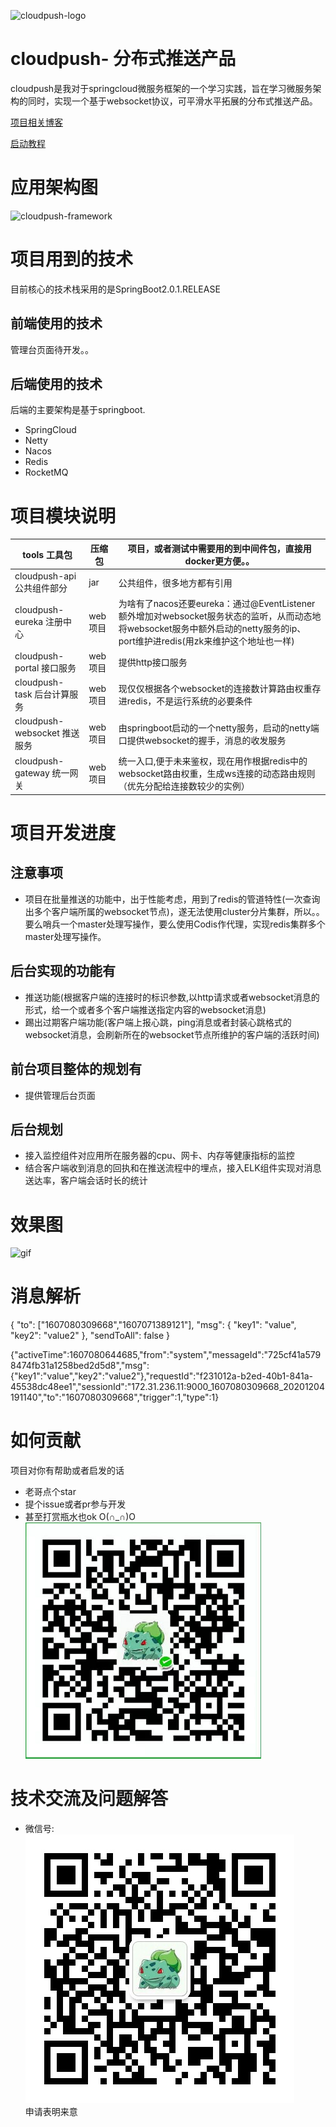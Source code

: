 ![cloudpush-logo](README/pic/cloudpush-logo.png)

# cloudpush- 分布式推送产品
cloudpush是我对于springcloud微服务框架的一个学习实践，旨在学习微服务架构的同时，实现一个基于websocket协议，可平滑水平拓展的分布式推送产品。  

[项目相关博客](https://juejin.im/post/5da457eef265da5b7326e9eb)  

[启动教程](https://github.com/liangQAQ/cloudpush/wiki)

# 应用架构图
![cloudpush-framework](README/pic/cloudpush-framework.png)

# 项目用到的技术
目前核心的技术栈采用的是SpringBoot2.0.1.RELEASE

## 前端使用的技术
管理台页面待开发。。

## 后端使用的技术
后端的主要架构是基于springboot.

* SpringCloud
* Netty
* Nacos
* Redis
* RocketMQ

# 项目模块说明

| tools  工具包                                | 压缩包 | 项目，或者测试中需要用的到中间件包，直接用docker更方便。。             |
| ------------------------------------------------------------ | --------- | ---------------------------------------------------- |
| cloudpush-api 公共组件部分                                    | jar       | 公共组件，很多地方都有引用         |
| cloudpush-eureka 注册中心                           | web项目  | 为啥有了nacos还要eureka：通过@EventListener额外增加对websocket服务状态的监听，从而动态地将websocket服务中额外启动的netty服务的ip、port维护进redis(用zk来维护这个地址也一样)                      |
| cloudpush-portal 接口服务                  | web项目   | 提供http接口服务                                             |
| cloudpush-task 后台计算服务                  | web项目   | 现仅仅根据各个websocket的连接数计算路由权重存进redis，不是运行系统的必要条件|     
| cloudpush-websocket 推送服务                | web项目  | 由springboot启动的一个netty服务，启动的netty端口提供websocket的握手，消息的收发服务                    |
| cloudpush-gateway 统一网关    | web项目   | 统一入口,便于未来鉴权，现在用作根据redis中的websocket路由权重，生成ws连接的动态路由规则（优先分配给连接数较少的实例）|


# 项目开发进度
## 注意事项

* 项目在批量推送的功能中，出于性能考虑，用到了redis的管道特性(一次查询出多个客户端所属的websocket节点)，遂无法使用cluster分片集群，所以。。要么哨兵一个master处理写操作，要么使用Codis作代理，实现redis集群多个master处理写操作。

## 后台实现的功能有

* 推送功能(根据客户端的连接时的标识参数,以http请求或者websocket消息的形式，给一个或者多个客户端推送指定内容的websocket消息)
* 踢出过期客户端功能(客户端上报心跳，ping消息或者封装心跳格式的websocket消息，会刷新所在的websocket节点所维护的客户端的活跃时间)

## 前台项目整体的规划有

* 提供管理后台页面

## 后台规划

* 接入监控组件对应用所在服务器的cpu、网卡、内存等健康指标的监控
* 结合客户端收到消息的回执和在推送流程中的埋点，接入ELK组件实现对消息送达率，客户端会话时长的统计

# 效果图
![gif](README/pic/send.gif)

# 消息解析
{
	"to": ["1607080309668","1607071389121"],
	"msg": {
		"key1": "value",
		"key2": "value2"
	},
	"sendToAll": false
}

{"activeTime":1607080644685,"from":"system","messageId":"725cf41a5798474fb31a1258bed2d5d8","msg":{"key1":"value","key2":"value2"},"requestId":"f231012a-b2ed-40b1-841a-45538dc48ee1","sessionId":"172.31.236.11:9000_1607080309668_20201204191140","to":"1607080309668","trigger":1,"type":1}  



# 如何贡献

项目对你有帮助或者启发的话

* 老哥点个star
* 提个issue或者pr参与开发
* 甚至打赏瓶水也ok O(∩_∩)O<br/>
![wx](README/pic/wx_money.png)


# 技术交流及问题解答
* 微信号:  
![wx+](README/pic/wx%2B.jpg)  
申请表明来意


